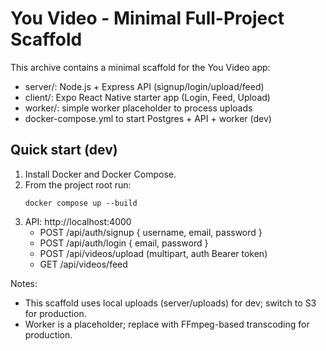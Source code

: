# You Video - Minimal Full-Project Scaffold

This archive contains a minimal scaffold for the You Video app:
- server/: Node.js + Express API (signup/login/upload/feed)
- client/: Expo React Native starter app (Login, Feed, Upload)
- worker/: simple worker placeholder to process uploads
- docker-compose.yml to start Postgres + API + worker (dev)

## Quick start (dev)
1. Install Docker and Docker Compose.
2. From the project root run:
   ```
   docker compose up --build
   ```
3. API: http://localhost:4000
   - POST /api/auth/signup { username, email, password }
   - POST /api/auth/login { email, password }
   - POST /api/videos/upload (multipart, auth Bearer token)
   - GET /api/videos/feed

Notes:
- This scaffold uses local uploads (server/uploads) for dev; switch to S3 for production.
- Worker is a placeholder; replace with FFmpeg-based transcoding for production.
